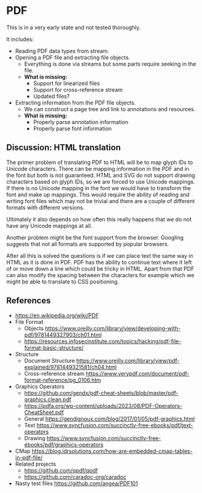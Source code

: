 # PDF

This is in a very early state and not tested thoroughly.

It includes:
- Reading PDF data types from stream.
- Opening a PDF file and extracting file objects.
  - Everything is done via streams but some parts require seeking in the file.
  - **What is missing:**
    - Support for linearized files
    - Support for cross-reference stream
    - Updated files?
- Extracting information from the PDF file objects.
  - We can construct a page tree and link to annotations and resources.
  - **What is missing:**
    - Properly parse annotation information
    - Properly parse font information

## Discussion: HTML translation

The primer problem of translating PDF to HTML will be to map glyph IDs to Unicode characters.
There can be mapping information in the PDF and in the font but both is not guaranteed.
HTML and SVG do not support drawing characters based on glyph IDs, so we are forced to use Unicode mappings.
If there is no Unicode mapping in the font we would have to transform the font and make up mappings.
This would require the ability of reading and writing font files which may not be trivial and there are a couple of different formats with different versions.

Ultimately it also depends on how often this really happens that we do not have any Unicode mappings at all.

Another problem might be the font support from the browser. Googling suggests that not all formats are supported by popular browsers.

After all this is solved the questions is if we can place text the same way in HTML as it is done in PDF.
PDF has the ability to continue text where it left of or move down a line which could be tricky in HTML.
Apart from that PDF can also modify the spacing between the characters for example which we might be able to translate to CSS positioning.

## References
- https://en.wikipedia.org/wiki/PDF
- File Format
  - Objects https://www.oreilly.com/library/view/developing-with-pdf/9781449327903/ch01.html
  - https://resources.infosecinstitute.com/topics/hacking/pdf-file-format-basic-structure/
- Structure
  - Document Structure https://www.oreilly.com/library/view/pdf-explained/9781449321581/ch04.html
  - Cross-reference stream https://www.verypdf.com/document/pdf-format-reference/pg_0106.htm
- Graphics Operators
  - https://github.com/gendx/pdf-cheat-sheets/blob/master/pdf-graphics.clean.pdf
  - https://pdfa.org/wp-content/uploads/2023/08/PDF-Operators-CheatSheet.pdf
  - General https://gendignoux.com/blog/2017/01/05/pdf-graphics.html
  - Text https://www.syncfusion.com/succinctly-free-ebooks/pdf/text-operators
  - Drawing https://www.syncfusion.com/succinctly-free-ebooks/pdf/graphics-operators
- CMap https://blog.idrsolutions.com/how-are-embedded-cmap-tables-in-pdf-file/
- Related projects
  - https://github.com/qpdf/qpdf
  - https://github.com/caradoc-org/caradoc
- Nasty test files https://github.com/angea/PDF101
